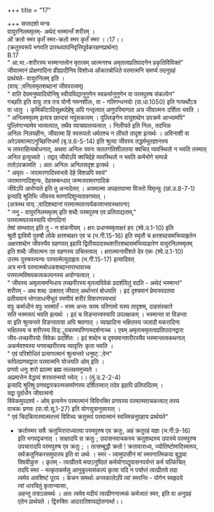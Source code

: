 +++
title = "17"

+++
सप्तदशो मन्त्रः  
वायुरनिलममृतम्- अथेदं भस्मान्तँ शरीरम् ।  
ओं क्रतो स्मर कृतँ स्मर-क्रतो स्मर कृतँ स्मर ।।17।।  
(क्रतुस्वरूपे भगवति प्रारब्धपापनिवृत्तिपूर्वकरक्षणप्रार्थना)  
B.17  
" आ.भा.-शरीरस्य भस्मान्तत्वेन मृतत्वम् आत्मनश्च अमृतत्वप्रतिपादनेन प्रकृतिविविक्तं"  
जीवात्मानं प्रोक्षणादिना व्रीह्यादीनिव विशोध्य ओंकारबोधिते परमात्मनि समर्प्य तदनुग्रहं  
प्रार्थयते- वायुरनिलम् इति ।  
(वाय््वनिलामृतशब्दानां जीवपरत्वम्)  
" वाति देवमनुष्यादियोनिषु स्वीयविद्यानुगुणेन स्वकर्मानुगुणेन वा परमपुरुष संकल्पेन"  
गच्छति इति वायुः तत्र तत्र योनौ गमनशीलः, वा - गतिगन्धनयोः (पा.धा.1050) इति गत्यर्थोऽत्र  
वा धातुः । कृमिकीटादिसूक्ष्मदेहेषु अपि गन्तृत्वात् अणुपरिमाणता अत्र जीवात्मनः दर्शिता भवति ।  
" अनिलममृतम् इत्यत्र छान्दसं नपुंसकत्वम् । पुल्लिङ्गेन वायुशब्देन उपक्रमे आभ्यामपि"  
पुल्लिंगाभ्यामेव भाव्यत्वात्, तथैव व्याख्यातव्यत्वात् । निलीयते इति निलः, तदभिन्नः  
अनिलः निलयहीनः, जीवात्मा हि स्वरूपतो धर्मतश्च न लीयते तादृश इत्यर्थः । अविनाशी वा  
अरेऽयमात्माऽनुच्छित्तिधर्मा (बृ.उ.6-5-14) इति श्रुत्या जीवस्य तद्धर्मभूतज्ञानस्य  
च लयराहित्यबोधनात्, अथवा अनिलः पवनः सततगतिशीलतया क्वचित् व्यवस्थितो न भवति तस्मात्  
अनिल इत्युच्यते । तद्वत् जीवोऽपि क्वचिद्देहे व्यवस्थितो न भवति कर्मभोगे सम्पन्ने  
ततोऽपक्रामति । अतः अनिलः अनिलसदृश इत्यर्थः ।  
" अमृतः - जरामरणादिस्वभावे देहे विशन्नपि स्वयं"  
जरामरणादिशून्यः, देहसम्बन्धात् जन्मजरामरणादिकं  
जीवेऽपि आरोप्यते इति तु अन्यदेतत् । अयमात्मा अपहतपाप्मा विजरो विमृत्युः (छां.उ.8-7-1)  
इत्यादि श्रुतिभिः जीवस्य मरणादिशून्यतावगमात् ।  
(अत्रस्थ वाय््वादिशब्दानां परमात्मतात्पर्यकत्वाभावस्थापना)  
" ननु - वायुरनिलममृतम् इति शब्दैः परमपुरुष एव प्रतिपाद्यताम्,"  
परमात्मपरत्वस्यापि योगादिनां  
तेषां सम्भवात् इति तु - न शंकनीयम् । क्षरः प्रधानममृताक्षरं हरः (श्वे.उ.1-10) इति  
श्रुतौ द्वाविमौ पुरुषौ लोके क्षरश्चाक्षर एव च (भ.गी.15-16) इति स्मृतौ च क्षरशब्दसमभिव्याहृतेन  
अक्षरशब्देन जीवस्यैव ग्रहणवत् इहापि द्वितीयपादस्थशरीरशब्दसमभिव्याहारेण वायुरनिलममृतम्  
इति शब्दैः जीवात्मनः एव ग्रहणस्य उचितत्वात् । क्षरात्मानावीशते देव एकः (श्वे.उ.1-10)  
उत्तमः पुरुषस्त्वन्यः परमात्मेत्युदाहृतः (भ.गी.15-17) इत्यादिवत्  
अत्र मन्त्रे परमात्मबोधकशब्दान्तराभावाच्च  
परमात्मविषयकत्वकल्पनस्य अयोग्यत्वात् ।  
" जीवस्य अमृतत्वमभिधाय तच्छरीरस्य मृतत्वविवेकं प्रदर्शयितुं वदति - अथेदं भस्मान्तं"  
शरीरम् - अथ शब्दः उक्तात् जीवात् अर्थान्तरं बोधयति । इदं दृश्यमानं प्रेमास्पदतया  
प्रतीयमानं भोगसाधनीभूतं रमणीयं शरीरं विशरणस्वभावं  
वपुः कर्माधीनं वपुः भस्मांतँ - भस्म अन्तः चरमः परिणामो यस्य तादृशम्, दाहसंस्कारे  
सति भस्मरूपं भवति इत्यर्थः । इदं च विडन्तत्त्वस्यापि उपलक्षकम् । भस्मान्ता वा विडन्ता  
वा इति श्रुत्यन्तरे विडन्तताया अपि श्रवणात् । व्याघ्रादिना भक्षितस्य जलादौ मकरादिना  
भक्षितस्य च शरीरस्य विड््रूपचरमपरिणामदर्शनाच्च । एवम् अमृतत्वमृतत्वप्रतिपादनद्वारा  
जीव-तच्छरीरयोः विवेकः प्रदर्शितः । इदं शब्देन च दृश्यमानशरीरस्यैव भस्मान्तत्वकथनात्  
अकर्मवश्यस्य भगवच्छरीरस्य व्यावृत्तिः कृता भवति ।  
" एवं परिशोधितं प्रत्यगात्मानं श्रुत्यन्तरे धनुष्ट््वेन"  
रूपितप्रणवद्वारा परमात्मनि योजयति ओम् इति ।  
प्रणवो धनुः शरो ह्यात्मा ब्रह्म तल्लक्ष्यमुच्यते ।  
अप्रमात्तेन वेद्धव्यं शरवत्तन्मयो भवेत् ।। (मुं.उ.2-2-4)  
इत्यादि श्रुतिषु प्रणवद्वारकात्मसमर्पणस्य दर्शितत्वात् तदेव इहापि प्रतिपादितम् ।  
यद्वा पूर्वार्धेन जीवात्मनो  
विवेकमुपदर्श्य - ओम् इत्यनेन परमात्मानं विविनक्ति प्रणवस्य परमात्मवाचकत्वात् तस्य  
वाचकः प्रणवः (पा.यो.सू.1-27) इति योगसूत्रानुसारात् ।  
" एवं चिदचित्परमात्मतत्त्वं विविच्य क्रतुरूपं परमात्मानं स्वस्मिन्ननुग्रहाय प्रार्थयते"  
- क्रतोस्मर सर्वैः क्रतुभिराराध्यतया परमपुरुष एव क्रतुः, अहं क्रतुरहं यज्ञः (भ.गी.9-16)  
इति भगवद्वचनात् । साक्षादपि स क्रतुः ; उपासनवाचकस्य क्रतुशब्दस्य उपास्ये परमपुरुष  
उपचारादपि परमपुरुष एव क्रतुः ; । तत्सम्बुद्धौ क्रतो ! क्रतावाराध्य, ज्योतिष्टोमादिस्वरूप,  
सर्वक्रतुनिकरसमुपास्य इति वा अर्थः । स्मर - त्वामुपासीनं मां स्मरणात्मिकया बुद्ध्या  
विषयीकुरु । कृतम् - त्वत्प्रीतये मयाऽनुष्ठितं कर्मयोगाद्युपासनपर्यन्तं कर्म यत्किंचित्  
तदपि स्मर - मत्कृतकर्मसु आनुकूल्यसंकल्पं कृत्वा यदि न पर्याप्तं त्वत्प्रीतये तदा  
त्वमेव अवशिष्टं पूरय । केचन समर्थाः अन्तकालेऽपि त्वां स्मरन्ति - योगेन स्वहृदये  
त्वां धारयितुं कृताभ्यासाः,  
अहन्तु तत्राऽसमर्थः । अतः त्वमेव मदीयं त्वत्प्रीणनात्मकं कर्मजातं स्मर, इति वा अनुग्रहं  
एतेन प्रार्थयते । द्विरुक्तिः आदरातिशयद्योतनार्था।।